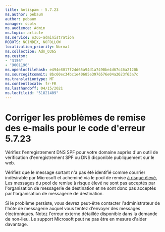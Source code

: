 ```yaml
---
title: Antispam - 5.7.23
ms.author: pebaum
author: pebaum
manager: scotv
ms.audience: Admin
ms.topic: article
ms.service: o365-administration
ROBOTS: NOINDEX, NOFOLLOW
localization_priority: Normal
ms.collection: Adm_O365
ms.custom:
- "3156"
- "9001196"
ms.openlocfilehash: e494e8017f24d65a94d1a7490be4d67c46a2120b
ms.sourcegitcommit: 8bc60ec34bc1e40685e3976576e04a2623f63a7c
ms.translationtype: MT
ms.contentlocale: fr-FR
ms.lasthandoff: 04/15/2021
ms.locfileid: "51821409"
---
```

# <a name="fix-email-delivery-issues-for-error-code-5723"></a>Corriger les problèmes de remise des e-mails pour le code d'erreur 5.7.23

Vérifiez l'enregistrement DNS SPF pour votre domaine auprès d'un outil de vérification d'enregistrement SPF ou DNS disponible publiquement sur le web.

Vérifiez que le message sortant n'a pas été identifié comme courrier indésirable par Microsoft et acheminé via le pool de remise [à risque élevé.](https://docs.microsoft.com/microsoft-365/security/office-365-security/high-risk-delivery-pool-for-outbound-messages) Les messages du pool de remise à risque élevé ne sont pas acceptés par l'organisation de messagerie de destination et ne sont donc pas acceptés par l'organisation de messagerie de destination.

Si le problème persiste, vous devrez peut-être contacter l'administrateur de l'hôte de messagerie auquel vous tentez d'envoyer des messages électroniques. Notez l'erreur externe détaillée disponible dans la demande de non-lieu. Le support Microsoft peut ne pas être en mesure d'aider davantage.
